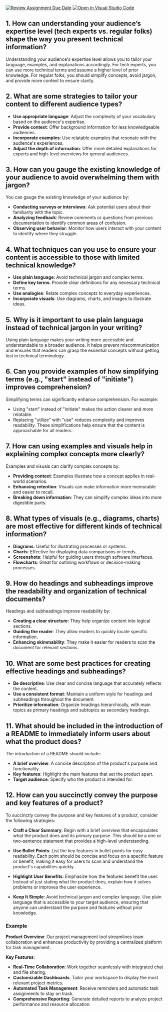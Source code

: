 [![Review Assignment Due Date](https://classroom.github.com/assets/deadline-readme-button-22041afd0340ce965d47ae6ef1cefeee28c7c493a6346c4f15d667ab976d596c.svg)](https://classroom.github.com/a/zsAR-pyY)
[![Open in Visual Studio Code](https://classroom.github.com/assets/open-in-vscode-2e0aaae1b6195c2367325f4f02e2d04e9abb55f0b24a779b69b11b9e10269abc.svg)](https://classroom.github.com/online_ide?assignment_repo_id=18955301&assignment_repo_type=AssignmentRepo)
## 1. How can understanding your audience’s expertise level (tech experts vs. regular folks) shape the way you present technical information?
Understanding your audience's expertise level allows you to tailor your language, examples, and explanations accordingly. For tech experts, you can use more technical terms and assume a higher level of prior knowledge. For regular folks, you should simplify concepts, avoid jargon, and provide more context to ensure clarity.

## 2. What are some strategies to tailor your content to different audience types?
- **Use appropriate language**: Adjust the complexity of your vocabulary based on the audience's expertise.
- **Provide context**: Offer background information for less knowledgeable audiences.
- **Incorporate examples**: Use relatable examples that resonate with the audience's experiences.
- **Adjust the depth of information**: Offer more detailed explanations for experts and high-level overviews for general audiences.

## 3. How can you gauge the existing knowledge of your audience to avoid overwhelming them with jargon?
You can gauge the existing knowledge of your audience by:
- **Conducting surveys or interviews**: Ask potential users about their familiarity with the topic.
- **Analyzing feedback**: Review comments or questions from previous documentation to identify common areas of confusion.
- **Observing user behavior**: Monitor how users interact with your content to identify where they struggle.

## 4. What techniques can you use to ensure your content is accessible to those with limited technical knowledge?
- **Use plain language**: Avoid technical jargon and complex terms.
- **Define key terms**: Provide clear definitions for any necessary technical terms.
- **Use analogies**: Relate complex concepts to everyday experiences.
- **Incorporate visuals**: Use diagrams, charts, and images to illustrate ideas.

## 5. Why is it important to use plain language instead of technical jargon in your writing?
Using plain language makes your writing more accessible and understandable to a broader audience. It helps prevent miscommunication and ensures that readers can grasp the essential concepts without getting lost in technical terminology.

## 6. Can you provide examples of how simplifying terms (e.g., "start" instead of "initiate") improves comprehension?
Simplifying terms can significantly enhance comprehension. For example:
- Using "start" instead of "initiate" makes the action clearer and more relatable.
- Replacing "utilize" with "use" reduces complexity and improves readability.
These simplifications help ensure that the content is approachable for all readers.

## 7. How can using examples and visuals help in explaining complex concepts more clearly?
Examples and visuals can clarify complex concepts by:
- **Providing context**: Examples illustrate how a concept applies in real-world scenarios.
- **Enhancing retention**: Visuals can make information more memorable and easier to recall.
- **Breaking down information**: They can simplify complex ideas into more digestible parts.

## 8. What types of visuals (e.g., diagrams, charts) are most effective for different kinds of technical information?
- **Diagrams**: Useful for illustrating processes or systems.
- **Charts**: Effective for displaying data comparisons or trends.
- **Screenshots**: Helpful for guiding users through software interfaces.
- **Flowcharts**: Great for outlining workflows or decision-making processes.

## 9. How do headings and subheadings improve the readability and organization of technical documents?
Headings and subheadings improve readability by:
- **Creating a clear structure**: They help organize content into logical sections.
- **Guiding the reader**: They allow readers to quickly locate specific information.
- **Enhancing skimmability**: They make it easier for readers to scan the document for relevant sections.

## 10. What are some best practices for creating effective headings and subheadings?
- **Be descriptive**: Use clear and concise language that accurately reflects the content.
- **Use a consistent format**: Maintain a uniform style for headings and subheadings throughout the document.
- **Prioritize information**: Organize headings hierarchically, with main topics as primary headings and subtopics as secondary headings.

## 11. What should be included in the introduction of a README to immediately inform users about what the product does?
The introduction of a README should include:
- **A brief overview**: A concise description of the product's purpose and functionality.
- **Key features**: Highlight the main features that set the product apart.
- **Target audience**: Specify who the product is intended for.
## 12. How can you succinctly convey the purpose and key features of a product?

To succinctly convey the purpose and key features of a product, consider the following strategies:

- **Craft a Clear Summary**: Begin with a brief overview that encapsulates what the product does and its primary purpose. This should be a one or two-sentence statement that provides a high-level understanding.

- **Use Bullet Points**: List the key features in bullet points for easy readability. Each point should be concise and focus on a specific feature or benefit, making it easy for users to scan and understand the product's capabilities quickly.

- **Highlight User Benefits**: Emphasize how the features benefit the user. Instead of just stating what the product does, explain how it solves problems or improves the user experience.

- **Keep It Simple**: Avoid technical jargon and complex language. Use plain language that is accessible to your target audience, ensuring that anyone can understand the purpose and features without prior knowledge.

### Example

**Product Overview**: Our project management tool streamlines team collaboration and enhances productivity by providing a centralized platform for task management.

**Key Features**:
- **Real-Time Collaboration**: Work together seamlessly with integrated chat and file sharing.
- **Customizable Dashboards**: Tailor your workspace to display the most relevant project metrics.
- **Automated Task Management**: Receive reminders and automatic task assignments to stay on track.
- **Comprehensive Reporting**: Generate detailed reports to analyze project performance and resource allocation.
